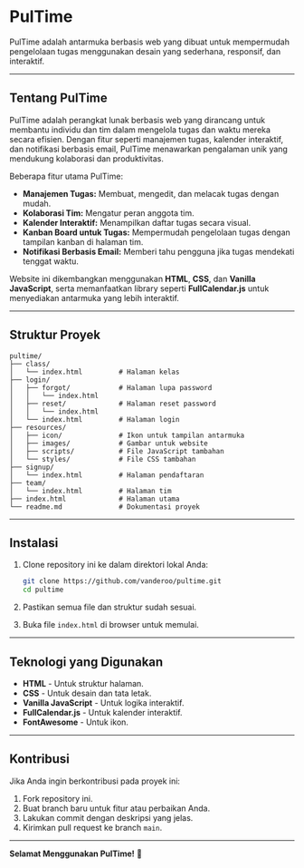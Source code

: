 # PulTime

PulTime adalah antarmuka berbasis web yang dibuat untuk mempermudah pengelolaan tugas menggunakan desain yang sederhana, responsif, dan interaktif.

---

## Tentang PulTime

PulTime adalah perangkat lunak berbasis web yang dirancang untuk membantu individu dan tim dalam mengelola tugas dan waktu mereka secara efisien. Dengan fitur seperti manajemen tugas, kalender interaktif, dan notifikasi berbasis email, PulTime menawarkan pengalaman unik yang mendukung kolaborasi dan produktivitas.

Beberapa fitur utama PulTime:
- **Manajemen Tugas:** Membuat, mengedit, dan melacak tugas dengan mudah.
- **Kolaborasi Tim:** Mengatur peran anggota tim.
- **Kalender Interaktif:** Menampilkan daftar tugas secara visual.
- **Kanban Board untuk Tugas:** Mempermudah pengelolaan tugas dengan tampilan kanban di halaman tim.
- **Notifikasi Berbasis Email:** Memberi tahu pengguna jika tugas mendekati tenggat waktu.

Website ini dikembangkan menggunakan **HTML**, **CSS**, dan **Vanilla JavaScript**, serta memanfaatkan library seperti **FullCalendar.js** untuk menyediakan antarmuka yang lebih interaktif.

---

## Struktur Proyek

```
pultime/
├── class/
│   └── index.html         # Halaman kelas
├── login/
│   ├── forgot/            # Halaman lupa password
│   │   └── index.html
│   ├── reset/             # Halaman reset password
│   │   └── index.html
│   └── index.html         # Halaman login
├── resources/
│   ├── icon/              # Ikon untuk tampilan antarmuka
│   ├── images/            # Gambar untuk website
│   ├── scripts/           # File JavaScript tambahan
│   └── styles/            # File CSS tambahan
├── signup/
│   └── index.html         # Halaman pendaftaran
├── team/
│   └── index.html         # Halaman tim
├── index.html             # Halaman utama
└── readme.md              # Dokumentasi proyek
```

---

## Instalasi

1. Clone repository ini ke dalam direktori lokal Anda:
   ```bash
   git clone https://github.com/vanderoo/pultime.git
   cd pultime
   ```

2. Pastikan semua file dan struktur sudah sesuai.

3. Buka file `index.html` di browser untuk memulai.

---

## Teknologi yang Digunakan

- **HTML** - Untuk struktur halaman.
- **CSS** - Untuk desain dan tata letak.
- **Vanilla JavaScript** - Untuk logika interaktif.
- **FullCalendar.js** - Untuk kalender interaktif.
- **FontAwesome** - Untuk ikon.

---

## Kontribusi

Jika Anda ingin berkontribusi pada proyek ini:
1. Fork repository ini.
2. Buat branch baru untuk fitur atau perbaikan Anda.
3. Lakukan commit dengan deskripsi yang jelas.
4. Kirimkan pull request ke branch `main`.

---

**Selamat Menggunakan PulTime!** 🎉
